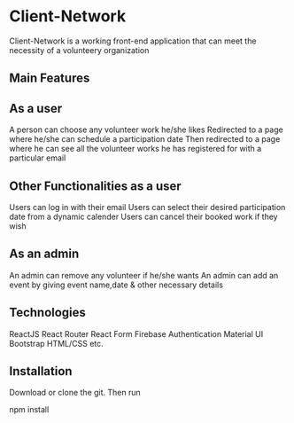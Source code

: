 # Client-Network

Client-Network is a working front-end application that can meet the necessity of a volunteery organization

## Main Features
## As a user
A person can choose any volunteer work he/she likes
Redirected to a page where he/she can schedule a participation date
Then redirected to a page where he can see all the volunteer works he has registered for with a particular email

## Other Functionalities as a user
Users can log in with their email
Users can select their desired participation date from a dynamic calender
Users can cancel their booked work if they wish

## As an admin
An admin can remove any volunteer if he/she wants
An admin can add an event by giving event name,date & other necessary details

## Technologies
ReactJS
React Router
React Form
Firebase Authentication
Material UI
Bootstrap
HTML/CSS etc. 

## Installation
Download or clone the git. Then run

npm install
